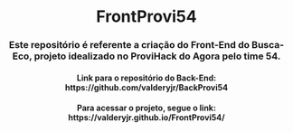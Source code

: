 <h1 align="center">FrontProvi54</h1>

<h3 align="center">

Este repositório é referente a criação do Front-End do Busca-Eco, projeto idealizado
no ProviHack do Agora pelo time 54.

</h3>

<h4 align="center">
  Link para o repositório do Back-End: https://github.com/valderyjr/BackProvi54
</h4>

<h4 align="center"> 
  Para acessar o projeto, segue o link: https://valderyjr.github.io/FrontProvi54/
</h5>
